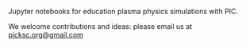 Jupyter notebooks for education plasma physics simulations with PIC.

We welcome contributions and ideas:  please email us at picksc.org@gmail.com

